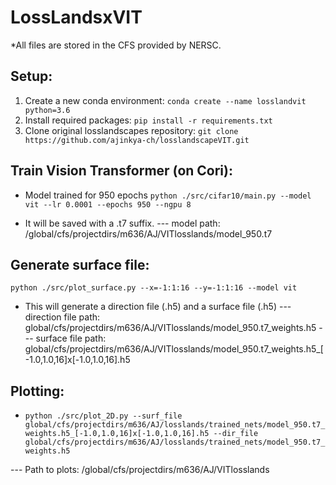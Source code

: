 # LossLandsxVIT

*All files are stored in the CFS provided by NERSC.

## Setup:

1. Create a new conda environment: `conda create --name losslandvit python=3.6`
2. Install required packages: `pip install -r requirements.txt`
3. Clone original losslandscapes repository: `git clone https://github.com/ajinkya-ch/losslandscapeVIT.git`


## Train Vision Transformer (on Cori):

- Model trained for 950 epochs `python ./src/cifar10/main.py --model vit --lr 0.0001 --epochs 950 --ngpu 8`

- It will be saved with a .t7 suffix. 
--- model path: /global/cfs/projectdirs/m636/AJ/VITlosslands/model_950.t7


## Generate surface file:

`python ./src/plot_surface.py --x=-1:1:16 --y=-1:1:16 --model vit`

- This will generate a direction file (.h5) and a surface file (.h5)
--- direction file path: global/cfs/projectdirs/m636/AJ/VITlosslands/model_950.t7_weights.h5
--- surface file path: global/cfs/projectdirs/m636/AJ/VITlosslands/model_950.t7_weights.h5_[-1.0,1.0,16]x[-1.0,1.0,16].h5

## Plotting: 

- `python ./src/plot_2D.py --surf_file global/cfs/projectdirs/m636/AJ/losslands/trained_nets/model_950.t7_weights.h5_[-1.0,1.0,16]x[-1.0,1.0,16].h5 --dir_file global/cfs/projectdirs/m636/AJ/losslands/trained_nets/model_950.t7_weights.h5` 

--- Path to plots: /global/cfs/projectdirs/m636/AJ/VITlosslands






